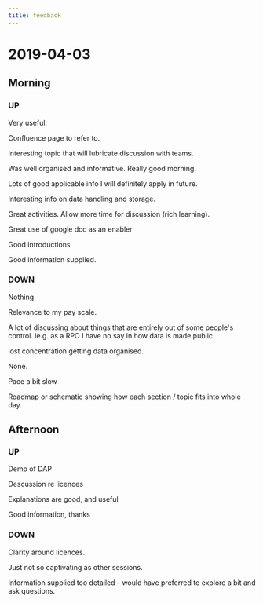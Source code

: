 ```yaml
---
title: feedback
---
```


# 2019-04-03

## Morning

### **UP**

Very useful.

Confluence page to refer to.

Interesting topic that will lubricate discussion with teams.

Was well organised and informative. Really good morning.

Lots of good applicable info I will definitely apply in future.

Interesting info on data handling and storage.

Great activities. Allow more time for discussion (rich learning).

Great use of google doc as an enabler

Good introductions

Good information supplied.

### **DOWN**

Nothing

Relevance to my pay scale.

A lot of discussing about things that are entirely out of some people's control. ie.g. as a RPO I have no say in how data is made public.

lost concentration getting data organised. 

None.

Pace a bit slow

Roadmap or schematic showing how each section / topic fits into whole day.

## Afternoon

### **UP**

Demo of DAP

Descussion re licences

Explanations are good, and useful

Good information, thanks

### **DOWN**

Clarity around licences.

Just not so captivating as other sessions.

Information supplied too detailed - would have preferred to explore a bit and ask questions.
